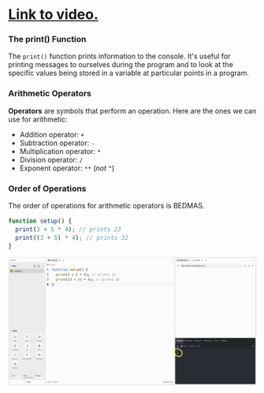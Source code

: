 # [Link to video.](https://www.youtube.com/watch?v=Lc290iV6zLk&list=PLVD25niNi0BnKbPM0lUEfNYcWixQZ98cY)

### The print() Function

The `print()` function prints information to the console. It's useful for printing messages to ourselves during the program and to look at the specific values being stored in a variable at particular points in a program. 

### Arithmetic Operators

**Operators** are symbols that perform an operation. Here are the ones we can use for arithmetic:

* Addition operator: `+`
* Subtraction operator: `-`
* Multiplication operator: `*`
* Division operator: `/`
* Exponent operator: `**` (*not* `^`)

### Order of Operations

The order of operations for arithmetic operators is BEDMAS. 

```js
function setup() {
  print(3 + 5 * 4); // prints 23
  print((3 + 5) * 4); // prints 32
}
```

![](../../Images/Print_1.png)
